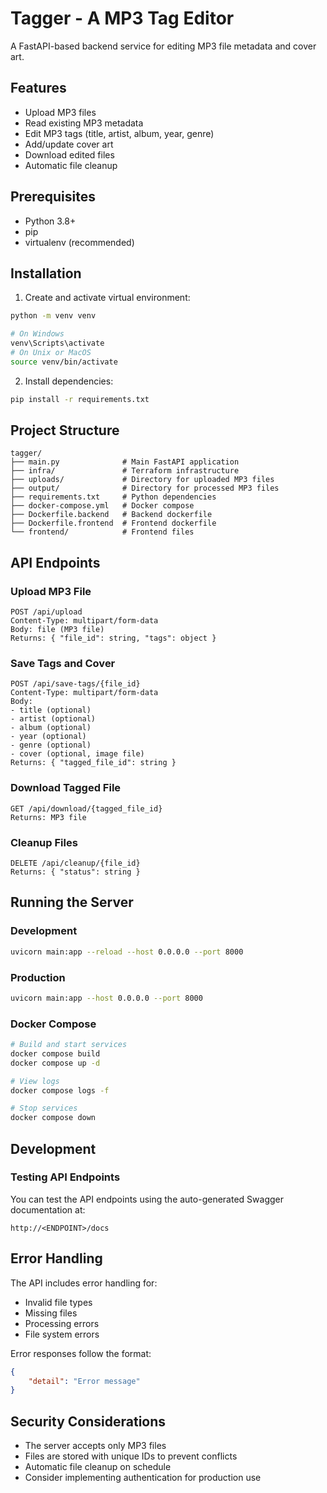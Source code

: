 # Tagger - A MP3 Tag Editor

A FastAPI-based backend service for editing MP3 file metadata and cover art.

## Features

- Upload MP3 files
- Read existing MP3 metadata
- Edit MP3 tags (title, artist, album, year, genre)
- Add/update cover art
- Download edited files
- Automatic file cleanup

## Prerequisites

- Python 3.8+
- pip
- virtualenv (recommended)

## Installation

1. Create and activate virtual environment:
```bash
python -m venv venv

# On Windows
venv\Scripts\activate
# On Unix or MacOS
source venv/bin/activate
```

2. Install dependencies:
```bash
pip install -r requirements.txt
```

## Project Structure

```
tagger/
├── main.py              # Main FastAPI application
├── infra/               # Terraform infrastructure
├── uploads/             # Directory for uploaded MP3 files
├── output/              # Directory for processed MP3 files
├── requirements.txt     # Python dependencies
├── docker-compose.yml   # Docker compose
├── Dockerfile.backend   # Backend dockerfile
├── Dockerfile.frontend  # Frontend dockerfile
└── frontend/            # Frontend files
```

## API Endpoints

### Upload MP3 File
```
POST /api/upload
Content-Type: multipart/form-data
Body: file (MP3 file)
Returns: { "file_id": string, "tags": object }
```

### Save Tags and Cover
```
POST /api/save-tags/{file_id}
Content-Type: multipart/form-data
Body: 
- title (optional)
- artist (optional)
- album (optional)
- year (optional)
- genre (optional)
- cover (optional, image file)
Returns: { "tagged_file_id": string }
```

### Download Tagged File
```
GET /api/download/{tagged_file_id}
Returns: MP3 file
```

### Cleanup Files
```
DELETE /api/cleanup/{file_id}
Returns: { "status": string }
```

## Running the Server

### Development
```bash
uvicorn main:app --reload --host 0.0.0.0 --port 8000
```

### Production
```bash
uvicorn main:app --host 0.0.0.0 --port 8000
```

### Docker Compose
```bash
# Build and start services
docker compose build
docker compose up -d

# View logs
docker compose logs -f

# Stop services
docker compose down
```

## Development


### Testing API Endpoints
You can test the API endpoints using the auto-generated Swagger documentation at:
```
http://<ENDPOINT>/docs
```

## Error Handling

The API includes error handling for:
- Invalid file types
- Missing files
- Processing errors
- File system errors

Error responses follow the format:
```json
{
    "detail": "Error message"
}
```

## Security Considerations

- The server accepts only MP3 files
- Files are stored with unique IDs to prevent conflicts
- Automatic file cleanup on schedule
- Consider implementing authentication for production use
